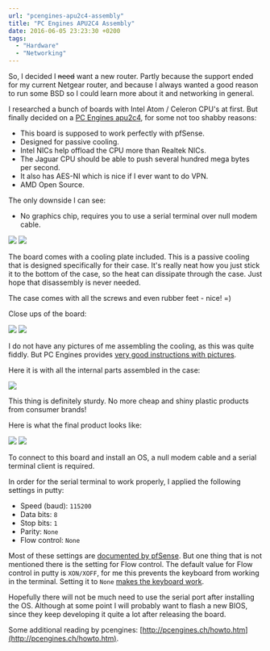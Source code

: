 ```yaml
---
url: "pcengines-apu2c4-assembly"
title: "PC Engines APU2C4 Assembly"
date: 2016-06-05 23:23:30 +0200
tags:
  - "Hardware"
  - "Networking"
---
```


<script>
	import Image from "$lib/Image.svelte";
</script>

So, I decided I ~~need~~ want a new router. Partly because the support ended for my current Netgear router, and because I always wanted a good reason to run some BSD so I could learn more about it and networking in general.

<!-- more -->

I researched a bunch of boards with Intel Atom / Celeron CPU's at first. But finally decided on a [PC Engines apu2c4](http://pcengines.ch/apu2c4.htm), for some not too shabby reasons:

- This board is supposed to work perfectly with pfSense.
- Designed for passive cooling.
- Intel NICs help offload the CPU more than Realtek NICs.
- The Jaguar CPU should be able to push several hundred mega bytes per second.
- It also has AES-NI which is nice if I ever want to do VPN.
- AMD <i class="fa fa-heart fa-fw"></i> Open Source.

The only downside I can see:

- No graphics chip, requires you to use a serial terminal over null modem cable.

<Image src="/pcengines-apu2c4-assembly/unpack1.jpg" />
<Image src="/pcengines-apu2c4-assembly/unpack2.jpg" />

The board comes with a cooling plate included. This is a passive cooling that is designed specifically for their case. It's really neat how you just stick it to the bottom of the case, so the heat can dissipate through the case. Just hope that disassembly is never needed.

The case comes with all the screws and even rubber feet - nice! =)

Close ups of the board:

<Image src="/pcengines-apu2c4-assembly/board-front.jpg" />
<Image src="/pcengines-apu2c4-assembly/board-back.jpg" />


I do not have any pictures of me assembling the cooling, as this was quite fiddly. But PC Engines provides [very good instructions with pictures](http://pcengines.ch/apucool.htm).

Here it is with all the internal parts assembled in the case:

<Image src="/pcengines-apu2c4-assembly/assembled.jpg" />

This thing is definitely sturdy.
No more cheap and shiny plastic products from consumer brands!

Here is what the final product looks like:

<Image src="/pcengines-apu2c4-assembly/done-front.jpg" />
<Image src="/pcengines-apu2c4-assembly/done-back.jpg" />

To connect to this board and install an OS, a null modem cable and a serial terminal client is required.

In order for the serial terminal to work properly, I applied the following settings in putty:

- Speed (baud): `115200`
- Data bits: `8`
- Stop bits: `1`
- Parity: `None`
- Flow control: `None`

<!-- {{% img-link url="putty.png" %}} -->

Most of these settings are [documented by pfSense](https://doc.pfsense.org/index.php/Connecting_to_the_Serial_Console). But one thing that is not mentioned there is the setting for Flow control. The default value for Flow control in putty is `XON/XOFF`, for me this prevents the keyboard from working in the terminal. Setting it to `None` [makes the keyboard work](https://forum.pfsense.org/index.php?topic=78744.msg507937#msg507937).

Hopefully there will not be much need to use the serial port after installing the OS. Although at some point I will probably want to flash a new BIOS, since they keep developing it quite a lot after releasing the board.

Some additional reading by pcengines: [http://pcengines.ch/howto.htm](http://pcengines.ch/howto.htm).
